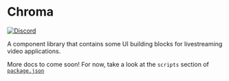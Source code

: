 # Chroma

[![Discord](https://img.shields.io/discord/423160867534929930.svg)](https://discord.gg/7wRSUGX)

A component library that contains some UI building blocks for livestreaming video applications.

More docs to come soon! For now, take a look at the `scripts` section of [`package.json`](https://github.com/livepeer/livepeerjs/blob/master/packages/chroma/package.json#L17)